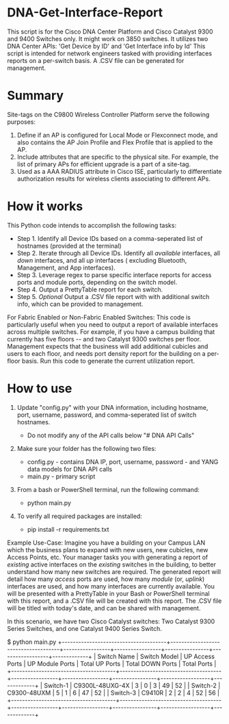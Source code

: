 # DNA-Get-Interface-Report
This script is for the Cisco DNA Center Platform and Cisco Catalyst 9300 and 9400 Switches only. It might work on 3850 switches.
It utilizes two DNA Center APIs: 'Get Device by ID' and 'Get Interface info by Id' 
This script is intended for network engineers tasked with providing interfaces reports on a per-switch basis.
A .CSV file can be generated for management.

# Summary
Site-tags on the C9800 Wireless Controller Platform serve the following purposes:
1. Define if an AP is configured for Local Mode or Flexconnect mode, and also contains the AP Join Profile and Flex Profile that is applied to the AP.
2. Include attributes that are specific to the physical site. For example, the list of primary APs for efficient upgrade is a part of a site-tag.
3. Used as a AAA RADIUS attribute in Cisco ISE, particularly to differentiate authorization results for wireless clients associating to different APs.

# How it works
This Python code intends to accomplish the following tasks:
- Step 1. Identify all Device IDs based on a comma-seperated list of hostnames (provided at the terminal)
- Step 2. Iterate through all Device IDs. Identify all *available* interfaces, all *down* interfaces, and all *up* interfaces ( excluding Bluetooth, Management, and App interfaces).
- Step 3. Leverage regex to parse specific interface reports for access ports and module ports, depending on the switch model.
- Step 4. Output a PrettyTable report for each switch.
- Step 5. *Optional* Output a .CSV file report with with additional switch info, which can be provided to management. 

For Fabric Enabled or Non-Fabric Enabled Switches:
This code is particularly useful when you need to output a report of available interfaces across multiple switches.
For example, if you have a campus building that currently has five floors -- and two Catalyst 9300 switches per floor.
Management expects that the business will add additional cubicles and users to each floor, and needs port density report for the building on a per-floor basis.
Run this code to generate the current utilization report. 

# How to use
1. Update "config.py" with your DNA information, including hostname, port, username, password, and comma-seperated list of switch hostnames.
    - Do not modify any of the API calls below "# DNA API Calls"   

2. Make sure your folder has the following two files:
    - config.py - contains DNA IP, port, username, password - and YANG data models for DNA API calls
    - main.py - primary script

3. From a bash or PowerShell terminal, run the following command:
    - python main.py

4. To verify all required packages are installed:
    - pip install -r requirements.txt

Example Use-Case:
Imagine you have a building on your Campus LAN which the business plans to expand with new users, new cubicles, new Access Points, etc. 
Your manager tasks you with generating a report of *existing* active interfaces on the *existing* switches in the building, to better understand how many new switches are required.
The generated report will detail how many *access* ports are used, how many *module* (or, *uplink*) interfaces are used, and how many interfaces are currently available.
You will be presented with a PrettyTable in your Bash or PowerShell terminal with this report, and a .CSV file will be created with this report. 
The .CSV file will be titled with today's date, and can be shared with management. 

In this scenario, we have two Cisco Catalyst switches: Two Catalyst 9300 Series Switches, and one Catalyst 9400 Series Switch.

$ python main.py 
+--------------------------------------+-------------------------------------+-----------------+-----------------+----------------+------------------+-------------+
|             Switch Name              |    Switch Model   | UP Access Ports | UP Module Ports | Total UP Ports | Total DOWN Ports | Total Ports |
+--------------------------------------+-------------------------------------+-----------------+-----------------+----------------+------------------+-------------+
|             Switch-1                 |  C9300L-48UXG-4X  |        3        |        0        |       3        |        49        |      52     |
|             Switch-2                 |    C9300-48UXM    |        5        |        1        |       6        |        47        |      52     |
|             Switch-3                 |      C9410R       |        2        |        2        |       4        |        52        |      56     |
+--------------------------------------+-------------------------------------+-----------------+-----------------+----------------+------------------+-------------+
